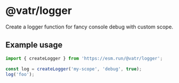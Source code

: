 # @vatr/logger

Create a logger function for fancy console debug with custom scope.

## Example usage

```js
import { createLogger } from 'https://esm.run/@vatr/logger';

const log = createLogger('my-scope', 'debug', true);
log('foo');
```
